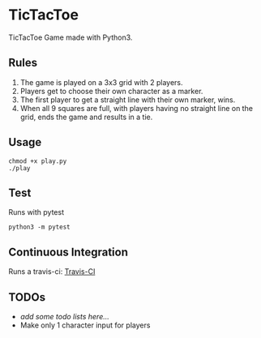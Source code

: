# TicTacToe
TicTacToe Game made with Python3.

## Rules
1. The game is played on a 3x3 grid with 2 players.
2. Players get to choose their own character as a marker.
3. The first player to get a straight line with their own marker, wins.
4. When all 9 squares are full, with players having no straight line on the grid, ends the game and results in a tie.

## Usage
```
chmod +x play.py
./play
```

## Test
Runs with pytest
```
python3 -m pytest
```

## Continuous Integration
Runs a travis-ci: [Travis-CI](travis-ci.org/kirbysebastian/TicTacToe)

## TODOs
- *add some todo lists here...* 
- Make only 1 character input for players
